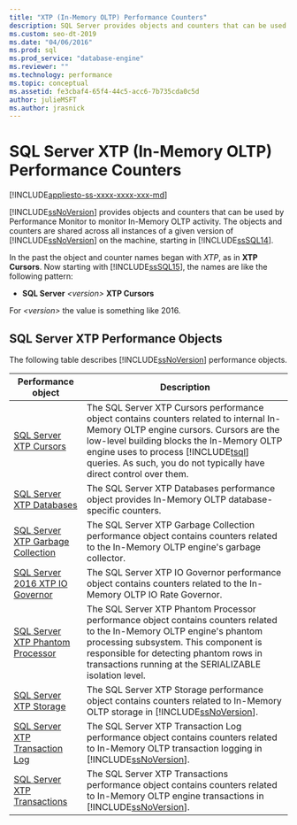 ```yaml
---
title: "XTP (In-Memory OLTP) Performance Counters"
description: SQL Server provides objects and counters that can be used by Performance Monitor to monitor In-Memory OLTP activity.
ms.custom: seo-dt-2019
ms.date: "04/06/2016"
ms.prod: sql
ms.prod_service: "database-engine"
ms.reviewer: ""
ms.technology: performance
ms.topic: conceptual
ms.assetid: fe3cbaf4-65f4-44c5-acc6-7b735cda0c5d
author: julieMSFT
ms.author: jrasnick
---
```

# SQL Server XTP (In-Memory OLTP) Performance Counters
[!INCLUDE[appliesto-ss-xxxx-xxxx-xxx-md](../../includes/appliesto-ss-xxxx-xxxx-xxx-md.md)]

  [!INCLUDE[ssNoVersion](../../includes/ssnoversion-md.md)] provides objects and counters that can be used by Performance Monitor to monitor In-Memory OLTP activity. The objects and counters are shared across all instances of a given version of [!INCLUDE[ssNoVersion](../../includes/ssnoversion-md.md)] on the machine, starting in [!INCLUDE[ssSQL14](../../includes/sssql14-md.md)].  
  
 In the past the object and counter names began with *XTP*, as in **XTP Cursors**. Now starting with [!INCLUDE[ssSQL15](../../includes/sssql15-md.md)], the names are like the following pattern:  
  
-   **SQL Server** *\<version>* **XTP Cursors**  
  
 For *\<version>* the value is something like 2016.  
  
##  <a name="SQLServerPOs"></a> SQL Server XTP Performance Objects  
 The following table describes [!INCLUDE[ssNoVersion](../../includes/ssnoversion-md.md)] performance objects.  
  
|Performance object|Description|  
|------------------------|-----------------|  
|[SQL Server XTP Cursors](../../relational-databases/performance-monitor/sql-server-xtp-cursors.md)|The SQL Server XTP Cursors performance object contains counters related to internal In-Memory OLTP engine cursors. Cursors are the low-level building blocks the In-Memory OLTP engine uses to process [!INCLUDE[tsql](../../includes/tsql-md.md)] queries. As such, you do not typically have direct control over them.|  
|[SQL Server XTP Databases](../../relational-databases/performance-monitor/sql-server-xtp-databases.md)|The SQL Server XTP Databases performance object provides In-Memory OLTP database-specific counters.|  
|[SQL Server XTP Garbage Collection](../../relational-databases/performance-monitor/sql-server-xtp-garbage-collection.md)|The SQL Server XTP Garbage Collection performance object contains counters related to the In-Memory OLTP engine's garbage collector.|  
|[SQL Server 2016 XTP IO Governor](../../relational-databases/performance-monitor/sql-server-xtp-io-governor.md)|The SQL Server XTP IO Governor performance object contains counters related to the In-Memory OLTP IO Rate Governor.|
|[SQL Server XTP Phantom Processor](../../relational-databases/performance-monitor/sql-server-xtp-phantom-processor.md)|The SQL Server XTP Phantom Processor performance object contains counters related to the In-Memory OLTP engine's phantom processing subsystem. This component is responsible for detecting phantom rows in transactions running at the SERIALIZABLE isolation level.|  
|[SQL Server XTP Storage](../../relational-databases/performance-monitor/sql-server-xtp-storage.md)|The SQL Server XTP Storage performance object contains counters related to In-Memory OLTP storage in [!INCLUDE[ssNoVersion](../../includes/ssnoversion-md.md)].|  
|[SQL Server XTP Transaction Log](../../relational-databases/performance-monitor/sql-server-xtp-transaction-log.md)|The SQL Server XTP Transaction Log performance object contains counters related to In-Memory OLTP transaction logging in [!INCLUDE[ssNoVersion](../../includes/ssnoversion-md.md)].|  
|[SQL Server XTP Transactions](../../relational-databases/performance-monitor/sql-server-xtp-transactions.md)|The SQL Server XTP Transactions performance object contains counters related to In-Memory OLTP engine transactions in [!INCLUDE[ssNoVersion](../../includes/ssnoversion-md.md)].|  
  
  
